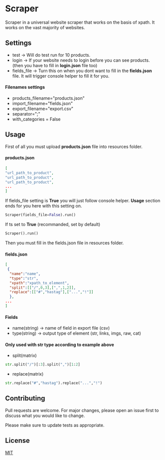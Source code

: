 # Scraper

Scraper in a universal website scraper that works on the basis of xpath.
It works on the vast majority of websites.
## Settings
* test -> Will do test run for 10 products.
* login -> If your website needs to login before you can see products. (then you have to fill in **login.json** file too)
* fields_file -> Turn this on when you dont want to fill in the **fields.json** file. It will trigger console helper to fill it for you.

#### Filenames settings
* products_filename="products.json"
* import_filename="fields.json"
* export_filename="export.csv"
* separator=";"
* with_categories = False
## Usage

First of all you must upload **products.json** file into resources folder.

#### products.json
```json
[
"url_path_to_product",
"url_path_to_product",
"url_path_to_product",
...
]
```

If fields_file setting is **True** you will just follow console helper. 
**Usage** section ends for you here with this setting on.
```python
Scraper(fields_file=False).run()
```
If ts set to **True** (recommanded, set by default)
```python
Scraper().run()
```
Then you must fill in the fields.json file in resources folder.
#### fields.json
```json
[
 {
  "name":"name",
  "type":"str",
  "xpath":"xpath_to_element",
  "split":[["/",0,3],[",",1,2]],
  "replace":[["#","hastag"],["...","!"]]
  },
...
]
```
#### Fields
* name(string) -> name of field in export file (csv)
* type(string) -> output type of element (str, links, imgs, raw, cat)

#### Only used with str type according to example above 

* split(matrix)
```python
str.split("/")[:3].split(",")[1:2]
```
* replace(matrix)
```python
str.replace("#","hastag").replace("...","!")
```


## Contributing
Pull requests are welcome. For major changes, please open an issue first to discuss what you would like to change.

Please make sure to update tests as appropriate.

## License
[MIT](https://choosealicense.com/licenses/mit/)